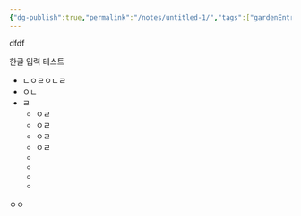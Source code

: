 ```yaml
---
{"dg-publish":true,"permalink":"/notes/untitled-1/","tags":["gardenEntry"]}
---
```



dfdf



한글 입력 테스트

* ㄴㅇㄹㅇㄴㄹ
* ㅇㄴ
* ㄹ
	* ㅇㄹ
	* ㅇㄹ
	* ㅇㄹ
	* ㅇㄹ
	* 
	* 
	* 
	* 

ㅇㅇ


